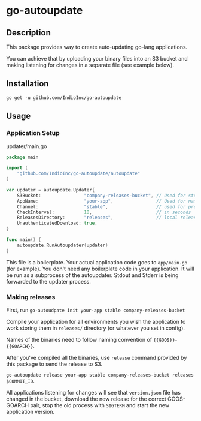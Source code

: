 # go-autoupdate

## Description 

This package provides way to create auto-updating go-lang applications.

You can achieve that by uploading your binary files into an S3 bucket and making listening for changes in a separate file (see example below).

## Installation

```
go get -u github.com/IndioInc/go-autoupdate
```

## Usage

### Application Setup

updater/main.go
```go
package main

import (
	"github.com/IndioInc/go-autoupdate/autoupdate"
)

var updater = autoupdate.Updater{
	S3Bucket:                "company-releases-bucket", // Used for storing releases
	AppName:                 "your-app",                // Used for namespacing your releases
	Channel:                 "stable",                  // used for prefixing builds on S3
	CheckInterval:           10,                        // in seconds
	ReleasesDirectory:       "releases",                // local releases directory (relative to this file)
	UnauthenticatedDownload: true,              
}

func main() {
	autoupdate.RunAutoupdater(updater)
}
```

This file is a boilerplate. Your actual application code goes to `app/main.go` (for example).
You don't need any boilerplate code in your application. It will be run as a subprocess of the autoupdater.
Stdout and Stderr is being forwarded to the updater process.

### Making releases

First, run `go-autoudpate init your-app stable company-releases-bucket`

Compile your application for all environments you wish the application to work storing them in `releases/` directory (or whatever you set in config). 

Names of the binaries need to follow naming convention of `{{GOOS}}-{{GOARCH}}`.

After you've compiled all the binaries, use `release` command provided by this package to send the release to S3.

`go-autoupdate release your-app stable company-releases-bucket releases $COMMIT_ID`.

All applications listening for changes will see that `version.json` file has changed in the bucket, download the new release for the correct GOOS-GOARCH pair, stop the old process with `SIGTERM` and start the new application version.




